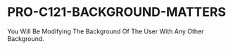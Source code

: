 # PRO-C121-BACKGROUND-MATTERS
You Will Be Modifying The Background Of The User With Any Other Background.
